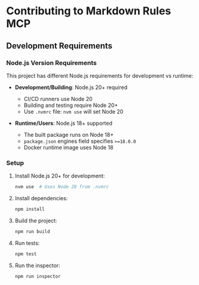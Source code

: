# Contributing to Markdown Rules MCP

## Development Requirements

### Node.js Version Requirements

This project has different Node.js requirements for development vs runtime:

- **Development/Building**: Node.js 20+ required
  - CI/CD runners use Node 20
  - Building and testing require Node 20+
  - Use `.nvmrc` file: `nvm use` will set Node 20

- **Runtime/Users**: Node.js 18+ supported
  - The built package runs on Node 18+
  - `package.json` engines field specifies `>=18.0.0`
  - Docker runtime image uses Node 18

### Setup

1. Install Node.js 20+ for development:
   ```bash
   nvm use  # Uses Node 20 from .nvmrc
   ```

2. Install dependencies:
   ```bash
   npm install
   ```

3. Build the project:
   ```bash
   npm run build
   ```

4. Run tests:
   ```bash
   npm test
   ```

5. Run the inspector:
   ```bash
   npm run inspector
   ```